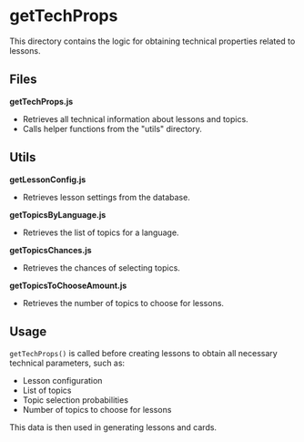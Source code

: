 # getTechProps

This directory contains the logic for obtaining technical properties related to lessons.

## Files

**getTechProps.js**

- Retrieves all technical information about lessons and topics.
- Calls helper functions from the "utils" directory.

## Utils

**getLessonConfig.js**

- Retrieves lesson settings from the database.

**getTopicsByLanguage.js**

- Retrieves the list of topics for a language.

**getTopicsChances.js**

- Retrieves the chances of selecting topics.

**getTopicsToChooseAmount.js**

- Retrieves the number of topics to choose for lessons.

## Usage

`getTechProps()` is called before creating lessons to obtain all necessary technical parameters, such as:

- Lesson configuration
- List of topics
- Topic selection probabilities
- Number of topics to choose for lessons

This data is then used in generating lessons and cards.

